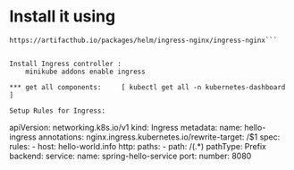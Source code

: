 # Install it using
```
https://artifacthub.io/packages/helm/ingress-nginx/ingress-nginx```


Install Ingress controller :
	minikube addons enable ingress

*** get all components:     [ kubectl get all -n kubernetes-dashboard ]

Setup Rules for Ingress:
```

apiVersion: networking.k8s.io/v1
kind: Ingress
metadata:
  name: hello-ingress
  annotations:
    nginx.ingress.kubernetes.io/rewrite-target: /$1
spec:
  rules:
    - host: hello-world.info
      http:
        paths:
          - path: /(.*)
            pathType: Prefix
            backend:
              service:
                name: spring-hello-service
                port:
                  number: 8080


  ```

	
	

